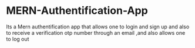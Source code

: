 # MERN-Authentification-App
Its a Mern authentification app that allows one to login and sign up and also to receive a verification otp number through an email ,and also allows one to log out
